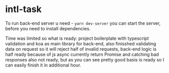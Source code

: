 # intl-task
To run back-end server u need - ```yarn dev-server``` you can start the server, before you need to install dependencies. </br>

Time was limited so what is ready: project boilerplate with typescript validation and koa as main library for back-end,
also finisshed validating data on request so it will reject half of invalid requests, back-end logic is half ready because of 
js async currently return Promise<pending> and catching bad responses also not ready, but as you can see pretty good basis is ready 
so I can easily finish it in additional hour.
